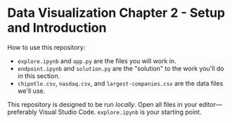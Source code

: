 # Data Visualization Chapter 2 - Setup and Introduction

How to use this repository:

- `explore.ipynb` and `app.py` are the files you will work in.
- `endpoint.ipynb` and `solution.py` are the "solution" to the work you'll do in this section.
- `chipotle.csv`, `nasdaq.csv`, and `largest-companies.csv` are the data files we'll use.

This repository is designed to be run _locally_. Open all files in your editor—preferably Visual Studio Code. `explore.ipynb` is your starting point.
